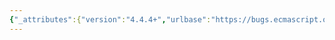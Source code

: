 ```yaml
---
{"_attributes":{"version":"4.4.4+","urlbase":"https://bugs.ecmascript.org/","maintainer":"dherman@mozilla.com"},"bug":{"bug_id":3017,"creation_ts":"2014-07-22 01:38:00 -0700","short_desc":"7.3.20  EnumerableOwnNames (O): Typo ownKey -> ownKeys in step 2","delta_ts":"2014-08-25 08:29:29 -0700","product":"Draft for 6th Edition","component":"editorial issue","version":"Rev 26: July 18, 2014 Draft","rep_platform":"All","op_sys":"All","bug_status":"RESOLVED","resolution":"FIXED","priority":"Normal","bug_severity":"normal","everconfirmed":true,"reporter":{"uid":"andrebargull","name":"André Bargull"},"assigned_to":{"uid":"allen","name":"Allen Wirfs-Brock"},"long_desc":[{"commentid":9448,"comment_count":0,"who":{"uid":"andrebargull","name":"André Bargull"},"bug_when":"2014-07-22 01:38:46 -0700","thetext":"7.3.20  EnumerableOwnNames (O), step 2:\n\nChange \"ownKey\" to \"ownKeys\"."},{"commentid":9470,"comment_count":1,"who":{"uid":"allen","name":"Allen Wirfs-Brock"},"bug_when":"2014-07-22 09:05:18 -0700","thetext":"fixed in rev27 editor's draft"},{"commentid":9953,"comment_count":2,"who":{"uid":"allen","name":"Allen Wirfs-Brock"},"bug_when":"2014-08-25 08:29:29 -0700","thetext":"fixed in rev27 draft"}]}}
---
```

